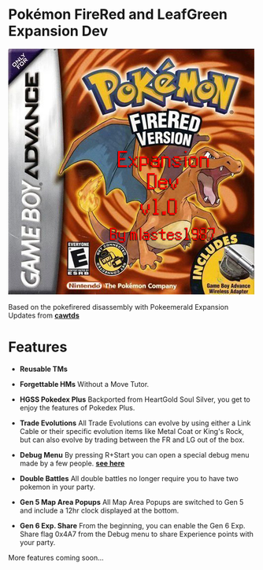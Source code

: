 # Pokémon FireRed and LeafGreen Expansion Dev

![Screenshot](pokefirered-expansion-dev-box-art.jpg)

Based on the pokefirered disassembly with Pokeemerald Expansion Updates from [**cawtds**](https://github.com/cawtds/pokefirered)

# Features

- **Reusable TMs**

- **Forgettable HMs** Without a Move Tutor.

- **HGSS Pokedex Plus** Backported from HeartGold Soul Silver, you get to enjoy the features of Pokedex Plus.

- **Trade Evolutions** All Trade Evolutions can evolve by using either a Link Cable or their specific evolution items like Metal Coat or King's Rock, but can also evolve by trading between the FR and LG out of the box.

- **Debug Menu** By pressing R+Start you can open a special debug menu made by a few people. [**see here**](/include/config/debug.h)

- **Double Battles** All double battles no longer require you to have two pokemon in your party.

- **Gen 5 Map Area Popups** All Map Area Popups are switched to Gen 5 and include a 12hr clock displayed at the bottom.

- **Gen 6 Exp. Share** From the beginning, you can enable the Gen 6 Exp. Share flag 0x4A7 from the Debug menu to share Experience points with your party.

More features coming soon...

